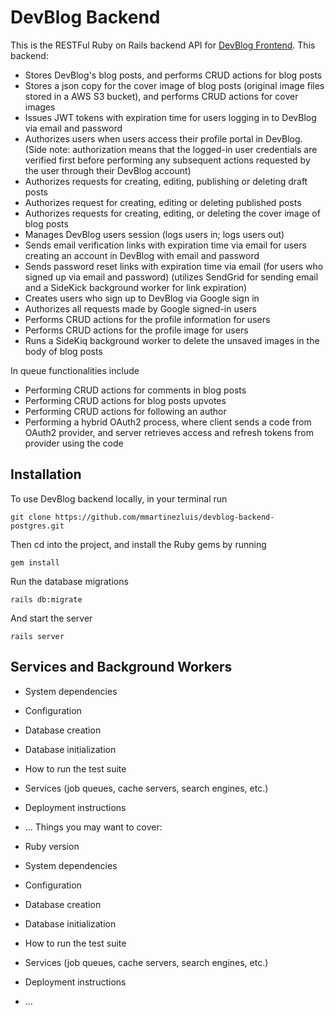 # DevBlog Backend

This is the RESTFul Ruby on Rails backend API for [DevBlog Frontend](https://github.com/mmartinezluis/devblog-frontend). This backend:

* Stores DevBlog's blog posts, and performs CRUD actions for blog posts
* Stores a json copy for the cover image of blog posts (original image files stored in a AWS S3 bucket), and performs CRUD actions for cover images
* Issues JWT tokens with expiration time for users logging in to DevBlog via email and password
* Authorizes users when users access their profile portal in DevBlog.
(Side note: authorization means that the logged-in user credentials are verified first before performing any subsequent actions requested by the user through their DevBlog account)
* Authorizes requests for creating, editing, publishing or deleting draft posts
* Authorizes request for creating, editing or deleting published posts
* Authorizes requests for creating, editing, or deleting the cover image of blog posts
* Manages DevBlog users session (logs users in; logs users out)
* Sends email verification links with expiration time via email for users creating an account in DevBlog with email and password
* Sends password reset links with expiration time via email (for users who signed up via email and password) (utilizes SendGrid for sending email and a SideKick background worker for link expiration)
* Creates users who sign up to DevBlog via Google sign in
* Authorizes all requests made by Google signed-in users
* Performs CRUD actions for the profile information for users 
* Performs CRUD actions for the profile image for users
* Runs a SideKiq background worker to delete the unsaved images in the body of blog posts 

In queue functionalities include
* Performing CRUD actions for comments in blog posts
* Performing CRUD actions for blog posts upvotes 
* Performing CRUD actions for following an author
* Performing a hybrid OAuth2 process, where client sends a code from OAuth2 provider, and server retrieves access and refresh tokens from provider using the code 

## Installation
To use DevBlog backend locally, in your terminal run
```
git clone https://github.com/mmartinezluis/devblog-backend-postgres.git
```

Then cd into the project, and install the Ruby gems by running
```
gem install
```

Run the database migrations
```
rails db:migrate
```

And start the server
```
rails server
```

## Services and Background Workers




* System dependencies
* Configuration
* Database creation
* Database initialization
* How to run the test suite
* Services (job queues, cache servers, search engines, etc.)
* Deployment instructions

* ...
Things you may want to cover:

* Ruby version

* System dependencies

* Configuration

* Database creation

* Database initialization

* How to run the test suite

* Services (job queues, cache servers, search engines, etc.)

* Deployment instructions

* ...